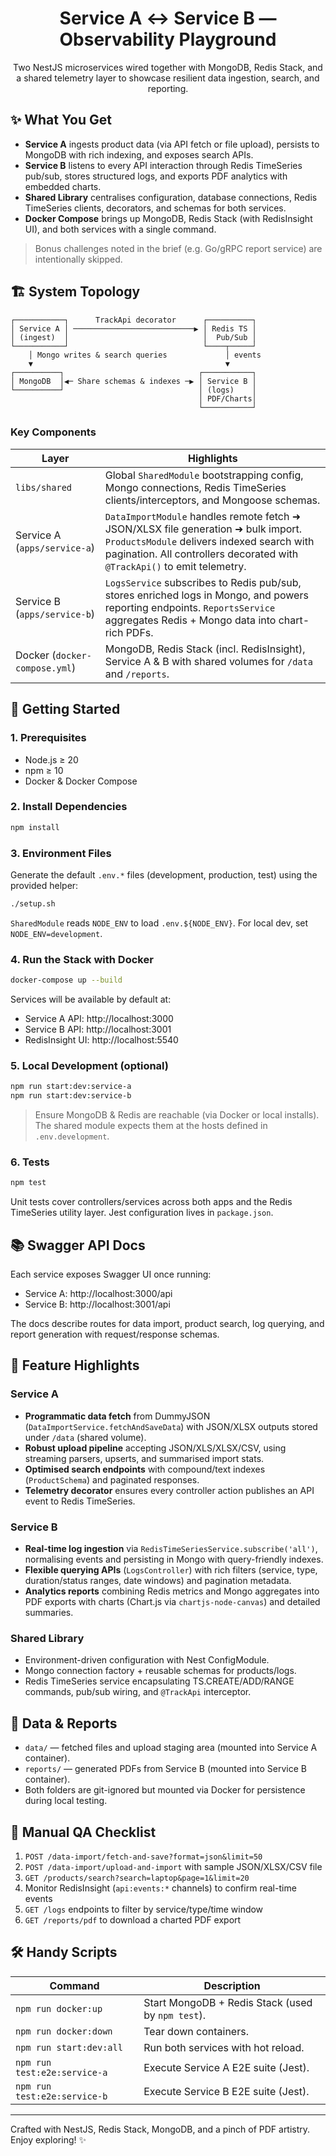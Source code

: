 <div align="center">

# Service A ↔ Service B — Observability Playground

Two NestJS microservices wired together with MongoDB, Redis Stack, and a shared telemetry layer to showcase resilient data ingestion, search, and reporting.

</div>

## ✨ What You Get

- **Service A** ingests product data (via API fetch or file upload), persists to MongoDB with rich indexing, and exposes search APIs.
- **Service B** listens to every API interaction through Redis TimeSeries pub/sub, stores structured logs, and exports PDF analytics with embedded charts.
- **Shared Library** centralises configuration, database connections, Redis TimeSeries clients, decorators, and schemas for both services.
- **Docker Compose** brings up MongoDB, Redis Stack (with RedisInsight UI), and both services with a single command.

> Bonus challenges noted in the brief (e.g. Go/gRPC report service) are intentionally skipped.

## 🏗️ System Topology

```text
┌───────────┐      TrackApi decorator      ┌──────────┐
│ Service A │ ───────────────────────────▶ │ Redis TS │
│ (ingest)  │                              │  Pub/Sub │
└───────────┘                              └────┬─────┘
	│ Mongo writes & search queries             │ events
	▼                                           ▼
┌──────────┐                              ┌───────────┐
│ MongoDB  │◀─ Share schemas & indexes ─▶ │ Service B │
└──────────┘                              │ (logs)    │
                                          │ PDF/Charts│
                                          └───────────┘
```

### Key Components

| Layer                         | Highlights                                                                                                                                                                                                   |
| ----------------------------- | ------------------------------------------------------------------------------------------------------------------------------------------------------------------------------------------------------------ |
| `libs/shared`                 | Global `SharedModule` bootstrapping config, Mongo connections, Redis TimeSeries clients/interceptors, and Mongoose schemas.                                                                                  |
| Service A (`apps/service-a`)  | `DataImportModule` handles remote fetch ➜ JSON/XLSX file generation ➜ bulk import. `ProductsModule` delivers indexed search with pagination. All controllers decorated with `@TrackApi()` to emit telemetry. |
| Service B (`apps/service-b`)  | `LogsService` subscribes to Redis pub/sub, stores enriched logs in Mongo, and powers reporting endpoints. `ReportsService` aggregates Redis + Mongo data into chart-rich PDFs.                               |
| Docker (`docker-compose.yml`) | MongoDB, Redis Stack (incl. RedisInsight), Service A & B with shared volumes for `/data` and `/reports`.                                                                                                     |

## 🚀 Getting Started

### 1. Prerequisites

- Node.js ≥ 20
- npm ≥ 10
- Docker & Docker Compose

### 2. Install Dependencies

```bash
npm install
```

### 3. Environment Files

Generate the default `.env.*` files (development, production, test) using the provided helper:

```bash
./setup.sh
```

`SharedModule` reads `NODE_ENV` to load `.env.${NODE_ENV}`. For local dev, set `NODE_ENV=development`.

### 4. Run the Stack with Docker

```bash
docker-compose up --build
```

Services will be available by default at:

- Service A API: http://localhost:3000
- Service B API: http://localhost:3001
- RedisInsight UI: http://localhost:5540

### 5. Local Development (optional)

```bash
npm run start:dev:service-a
npm run start:dev:service-b
```

> Ensure MongoDB & Redis are reachable (via Docker or local installs). The shared module expects them at the hosts defined in `.env.development`.

### 6. Tests

```bash
npm test
```

Unit tests cover controllers/services across both apps and the Redis TimeSeries utility layer. Jest configuration lives in `package.json`.

## 📚 Swagger API Docs

Each service exposes Swagger UI once running:

- Service A: http://localhost:3000/api
- Service B: http://localhost:3001/api

The docs describe routes for data import, product search, log querying, and report generation with request/response schemas.

## 🧩 Feature Highlights

### Service A

- **Programmatic data fetch** from DummyJSON (`DataImportService.fetchAndSaveData`) with JSON/XLSX outputs stored under `/data` (shared volume).
- **Robust upload pipeline** accepting JSON/XLS/XLSX/CSV, using streaming parsers, upserts, and summarised import stats.
- **Optimised search endpoints** with compound/text indexes (`ProductSchema`) and paginated responses.
- **Telemetry decorator** ensures every controller action publishes an API event to Redis TimeSeries.

### Service B

- **Real-time log ingestion** via `RedisTimeSeriesService.subscribe('all')`, normalising events and persisting in Mongo with query-friendly indexes.
- **Flexible querying APIs** (`LogsController`) with rich filters (service, type, duration/status ranges, date windows) and pagination metadata.
- **Analytics reports** combining Redis metrics and Mongo aggregates into PDF exports with charts (Chart.js via `chartjs-node-canvas`) and detailed summaries.

### Shared Library

- Environment-driven configuration with Nest ConfigModule.
- Mongo connection factory + reusable schemas for products/logs.
- Redis TimeSeries service encapsulating TS.CREATE/ADD/RANGE commands, pub/sub wiring, and `@TrackApi` interceptor.

## 📂 Data & Reports

- `data/` — fetched files and upload staging area (mounted into Service A container).
- `reports/` — generated PDFs from Service B (mounted into Service B container).
- Both folders are git-ignored but mounted via Docker for persistence during local testing.

## 🧪 Manual QA Checklist

1. `POST /data-import/fetch-and-save?format=json&limit=50`
2. `POST /data-import/upload-and-import` with sample JSON/XLSX/CSV file
3. `GET /products/search?search=laptop&page=1&limit=20`
4. Monitor RedisInsight (`api:events:*` channels) to confirm real-time events
5. `GET /logs` endpoints to filter by service/type/time window
6. `GET /reports/pdf` to download a charted PDF export

## 🛠️ Handy Scripts

| Command                      | Description                                       |
| ---------------------------- | ------------------------------------------------- |
| `npm run docker:up`          | Start MongoDB + Redis Stack (used by `npm test`). |
| `npm run docker:down`        | Tear down containers.                             |
| `npm run start:dev:all`      | Run both services with hot reload.                |
| `npm run test:e2e:service-a` | Execute Service A E2E suite (Jest).               |
| `npm run test:e2e:service-b` | Execute Service B E2E suite (Jest).               |

---

Crafted with NestJS, Redis Stack, MongoDB, and a pinch of PDF artistry. Enjoy exploring! ✨
